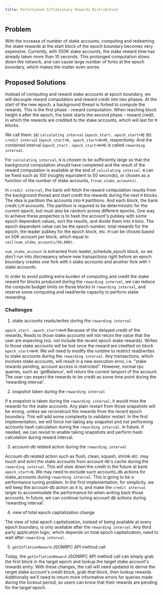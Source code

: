 ```yaml
---
title: Partitioned Inflationary Rewards Distribution
---
```


## Problem

With the increase of number of stake accounts, computing and redeeming the stake
rewards at the start block of the epoch boundary becomes very expensive.
Currently, with 550K stake accounts, the stake reward time has already taken
more than 10 seconds. This prolonged computation slows down the network, and can
cause large number of forks at the epoch boundary, which makes the matter even
worse.

## Proposed Solutions

Instead of computing and reward stake accounts at epoch boundary, we will
decouple reward computation and reward credit into two phases. At the start of
the new epoch, a background thread is forked to compute the rewards. This is the
first phase - reward computation. When reaching block height `N` after the
epoch, the bank starts the second phase - reward credit, in which the rewards
are credited to the stake accounts, which will last for `M` blocks.

We call them:
(a) `calculating interval` (`epoch_start..epoch_start+N`)
(b) `credit interval` (`epoch_start+N, epoch_start+N+M`), respectively.
And the combined interval (`epoch_start..epoch_start+N+M`) is called
`rewarding interval`.

For `calculating interval`, `N` is chosen to be sufficiently large so that the
background computation should have completed and the result of the reward
computation is available at the end of `calculating interval`. `N` can be fixed
such as 100 (roughly equivalent to 50 seconds), or chosen as a function of the
number of stake accounts, `f(num_stake_accounts)`.

In `credit interval`,  the bank will fetch the reward computation results from
the background thread and start credit the rewards during the next `M` blocks.
The idea is partition the accounts into `M` partitions. And each block, the bank
credit `1/M` accounts. The partition is required to be deterministic for the
current epoch, but must also be random across different epochs. One way to
achieve these properties is to hash the account's pubkey with some epoch
dependent values, sort the results, and divide them into `M` bins. The epoch
dependent value can be the epoch number, total rewards for the epoch, the leader
pubkey for the epoch block, etc. `M` can be choses based on 50K account per
block, which equal to `ceil(num_stake_accounts/50,000)`.

`num_stake_account` is extracted from leader_schedule_epoch block, so we don't
run into discrepancy where new transactions right before an epoch boundary
creates one fork with `X` stake accounts and another fork with `Y` stake accounts.

In order to avoid putting extra burden of computing and credit the stake reward
for blocks produced during the `rewarding interval`, we can reduce the compute
budget limits on those blocks in `rewarding interval`, and reserve some computing
and read/write capacity to perform stake rewarding.

### Challenges

1. stake accounts reads/writes during the `rewarding interval`

`epoch_start..epoch_start+N+M` Because of the delayed credit of the rewards,
Reads to those stake accounts will not return the value that the user are
expecting (viz. not include the recent epoch stake rewards). Writes to those
stake accounts will be lost once the reward are credited on block
`epoch_start+N+M`. We will need to modify the runtime to restrict read/writes to
stake accounts during the `rewarding interval`. Any transactions, which involves
stake accounts, will result in a new execution error, i.e. "stake rewards
pending, account access is restricted". However, normal rpc queries, such as
'getBalance', will return the current lamport of the account. The user can
expect the rewards to be credit as some time point during the 'rewarding
interval'.

2. snapshot taken during the `rewarding interval`

If a snapshot is taken during the `rewarding interval`, it would miss the
rewards for the stake accounts. Any plain restart from those snapshots will be
wrong, unless we reconstruct the rewards from the recent epoch boundary. This
will add some complexity to validator restart. In the first implementation, we
will force *not* taking any snapshot and *not* performing accounts hash
calculation during the `rewarding interval`. In future, if needed, we can
revisit to enable taking snapshots and perform hash calculation during reward
interval.

3. account-db related action during the `rewarding interval`

Account-db related action such as flush, clean, squash, shrink etc. may touch
and evict the stake accounts from account db's cache during the `rewarding
interval`. This will slow down the credit in the future at bank `epoch_start+N`.
We may need to exclude such accounts_db actions for stake_accounts during
`rewarding interval`. This is going to be a performance tuning problem. In the
first implementation, for simplicity, we will keep the account-db action as it
is, and make the `credit interval` larger to accommodate the performance hit
when writing back those accounts. In future, we can continue tuning account db
actions during 'rewarding interval'.

4. view of total epoch capitalization change

The view of total epoch capitalization, instead of being available at every
epoch boundary, is only available after the `rewarding interval`. Any third
party application logic, which depends on total epoch capitalization, need to
wait after `rewarding interval`.

5. `getInflationReward` JSONRPC API method call

Today, the `getInflationReward` JSONRPC API method call can simply grab the
first block in the target epoch and lookup the target stake account's rewards
entry.  With these changes, the call will need updated to derive the target
stake account's credit block, grab _that_ block, then lookup rewards.
Additionally we'll need to return more informative errors for queries made
during the lockout period, so users can know that their rewards are pending for
the target epoch.
